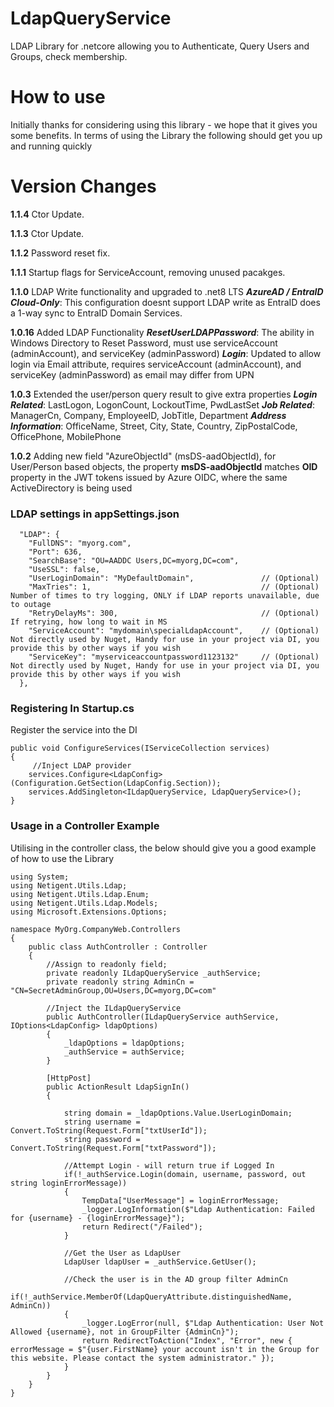 # LdapQueryService
LDAP Library for .netcore allowing you to Authenticate, Query Users and Groups, check membership.

# How to use

Initially thanks for considering using this library - we hope that it gives you some benefits.
In terms of using the Library the following should get you up and running quickly

# Version Changes
**1.1.4** Ctor Update.

**1.1.3** Ctor Update.

**1.1.2** Password reset fix.

**1.1.1** Startup flags for ServiceAccount, removing unused pacakges.

**1.1.0** LDAP Write functionality and upgraded to .net8 LTS
***AzureAD / EntraID Cloud-Only***: This configuration doesnt support LDAP write as EntraID does a 1-way sync to EntraID Domain Services.

**1.0.16** Added LDAP Functionality
***ResetUserLDAPPassword***: The ability in Windows Directory to Reset Password, must use serviceAccount (adminAccount), and serviceKey (adminPassword)
***Login***: Updated to allow login via Email attribute, requires serviceAccount (adminAccount), and serviceKey (adminPassword) as email may differ from UPN

**1.0.3** Extended the user/person query result to give extra properties
***Login Related***: LastLogon, LogonCount, LockoutTime, PwdLastSet 
***Job Related***: ManagerCn, Company, EmployeeID, JobTitle, Department 
***Address Information***: OfficeName, Street, City, State, Country, ZipPostalCode, OfficePhone, MobilePhone 

**1.0.2** Adding new field "AzureObjectId" (msDS-aadObjectId), for User/Person based objects, the property **msDS-aadObjectId** matches **OID** property in the JWT tokens issued by Azure OIDC, where the same ActiveDirectory is being used

### LDAP settings in **appSettings.json**

```
  "LDAP": {
    "FullDNS": "myorg.com",
    "Port": 636,
    "SearchBase": "OU=AADDC Users,DC=myorg,DC=com",
    "UseSSL": false,
    "UserLoginDomain": "MyDefaultDomain",				// (Optional)
	"MaxTries": 1,										// (Optional) Number of times to try logging, ONLY if LDAP reports unavailable, due to outage
	"RetryDelayMs": 300,								// (Optional) If retrying, how long to wait in MS
    "ServiceAccount": "mydomain\specialLdapAccount",	// (Optional) Not directly used by Nuget, Handy for use in your project via DI, you provide this by other ways if you wish
    "ServiceKey": "myserviceaccountpassword1123132"		// (Optional) Not directly used by Nuget, Handy for use in your project via DI, you provide this by other ways if you wish
  },
```
  
### Registering In **Startup.cs**
Register the service into the DI 
```
public void ConfigureServices(IServiceCollection services)
{
	 //Inject LDAP provider
	services.Configure<LdapConfig>(Configuration.GetSection(LdapConfig.Section));
	services.AddSingleton<ILdapQueryService, LdapQueryService>();
}
```

### Usage in a Controller Example
Utilising in the controller class, the below should give you a good example of how to use the Library

```
using System;
using Netigent.Utils.Ldap;
using Netigent.Utils.Ldap.Enum;
using Netigent.Utils.Ldap.Models;
using Microsoft.Extensions.Options;

namespace MyOrg.CompanyWeb.Controllers
{
	public class AuthController : Controller
	{
		//Assign to readonly field;
		private readonly ILdapQueryService _authService;
		private readonly string AdminCn = "CN=SecretAdminGroup,OU=Users,DC=myorg,DC=com"

		//Inject the ILdapQueryService
		public AuthController(ILdapQueryService authService, IOptions<LdapConfig> ldapOptions)
		{
			_ldapOptions = ldapOptions;
			_authService = authService;
		}

		[HttpPost]
		public ActionResult LdapSignIn()
		{
			
			string domain = _ldapOptions.Value.UserLoginDomain;
			string username = Convert.ToString(Request.Form["txtUserId"]);
			string password = Convert.ToString(Request.Form["txtPassword"]);

			//Attempt Login - will return true if Logged In
			if(!_authService.Login(domain, username, password, out string loginErrorMessage))
			{
				TempData["UserMessage"] = loginErrorMessage;
				_logger.LogInformation($"Ldap Authentication: Failed for {username} - {loginErrorMessage}");
				return Redirect("/Failed");
			}

			//Get the User as LdapUser
			LdapUser ldapUser = _authService.GetUser();

			//Check the user is in the AD group filter AdminCn
			if(!_authService.MemberOf(LdapQueryAttribute.distinguishedName, AdminCn))
			{
				_logger.LogError(null, $"Ldap Authentication: User Not Allowed {username}, not in GroupFilter {AdminCn}");
				return RedirectToAction("Index", "Error", new { errorMessage = $"{user.FirstName} your account isn't in the Group for this website. Please contact the system administrator." });
			}
		}
	}
}
```
